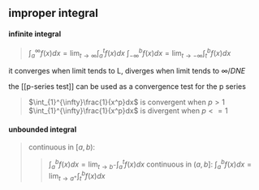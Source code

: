 ## improper integral
#### infinite integral
>$\int_{a}^{\infty}f(x)dx=\lim_{t \to \infty}\int_{a}^{t}f(x)dx$
>$\int_{-\infty}^{b}f(x)dx=\lim_{t \to -\infty}\int_{t}^{b}f(x)dx$

it converges when limit tends to L, diverges when limit tends to $\infty/DNE$

the [[p-series test]] can be used as a convergence test for the p series
>$\int_{1}^{\infty}\frac{1}{x^p}dx$ is convergent when $p>1$
>$\int_{1}^{\infty}\frac{1}{x^p}dx$ is divergent when $p<=1$

#### unbounded integral
>continuous in $[a,b)$:
>>$\int_{a}^{b}f(x)dx=\lim_{t \to b^-}\int_{a}^{t}f(x)dx$
>continuous in $(a,b]$:
>>$\int_{a}^{b}f(x)dx=\lim_{t \to a^+}\int_{t}^{b}f(x)dx$

